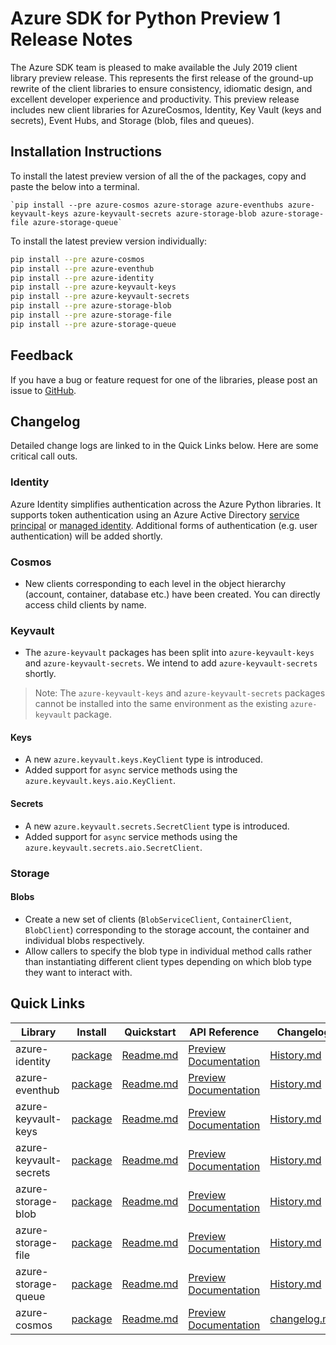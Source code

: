 # Azure SDK for Python Preview 1 Release Notes 

The Azure SDK team is pleased to make available the July 2019 client library preview release. This represents the first release of the ground-up rewrite of the client libraries to ensure consistency, idiomatic design, and excellent developer experience and productivity. This preview release includes new client libraries for AzureCosmos, Identity, Key Vault (keys and secrets), Event Hubs, and Storage (blob, files and queues).

## Installation Instructions
To install the latest preview version of all the of the packages, copy and paste the below into a terminal.

    `pip install --pre azure-cosmos azure-storage azure-eventhubs azure-keyvault-keys azure-keyvault-secrets azure-storage-blob azure-storage-file azure-storage-queue`

To install the latest preview version individually:

```bash
pip install --pre azure-cosmos
pip install --pre azure-eventhub
pip install --pre azure-identity
pip install --pre azure-keyvault-keys
pip install --pre azure-keyvault-secrets
pip install --pre azure-storage-blob
pip install --pre azure-storage-file
pip install --pre azure-storage-queue
```

## Feedback
If you have a bug or feature request for one of the libraries, please post an issue to [GitHub](https://github.com/auzre/azure-sdk-for-python/issues).


## Changelog
Detailed change logs are linked to in the Quick Links below. Here are some critical call outs.

### Identity

Azure Identity simplifies authentication across the Azure Python libraries. It supports token authentication using an Azure Active Directory [service principal](https://docs.microsoft.com/en-us/cli/azure/create-an-azure-service-principal-azure-cli) or [managed identity](https://docs.microsoft.com/en-us/azure/active-directory/managed-identities-azure-resources/overview). Additional forms of authentication (e.g. user authentication) will be added shortly.

### Cosmos

* New clients corresponding to each level in the object hierarchy (account, container, database etc.) have been created. You can directly access child clients by name.

### Keyvault

* The `azure-keyvault` packages has been split into `azure-keyvault-keys` and `azure-keyvault-secrets`. We intend to add `azure-keyvault-secrets` shortly.

> Note: The `azure-keyvault-keys` and `azure-keyvault-secrets` packages cannot be installed into the same environment as the existing `azure-keyvault` package.

#### Keys

* A new `azure.keyvault.keys.KeyClient` type is introduced. 
* Added support for `async` service methods using the `azure.keyvault.keys.aio.KeyClient`.

#### Secrets

* A new `azure.keyvault.secrets.SecretClient` type is introduced. 
* Added support for `async` service methods using the `azure.keyvault.secrets.aio.SecretClient`.

### Storage

#### Blobs

* Create a new set of clients (`BlobServiceClient`, `ContainerClient`, `BlobClient`) corresponding to the storage account, the container and individual blobs respectively.
* Allow callers to specify the blob type in individual method calls rather than instantiating different client types depending on which blob type they want to interact with.


## Quick Links

| Library  | Install | Quickstart |  API Reference | Changelog |
| -- | -- | -- | -- | -- |
| azure-identity | [package](https://pypi.org/project/azure-identity/) | [Readme.md](https://github.com/Azure/azure-sdk-for-python/tree/master/sdk/identity/azure-identity) | [Preview Documentation](https://azure.github.io/azure-sdk-for-python/ref/azure.identity.html) | [History.md](https://github.com/Azure/azure-sdk-for-python/blob/master/sdk/keyvault/azure-keyvault-keys/HISTORY.md) |
| azure-eventhub | [package](https://pypi.org/project/azure-eventhub/5.0.0b1/) | [Readme.md](https://github.com/Azure/azure-sdk-for-python/tree/master/sdk/eventhub/azure-eventhubs) | [Preview Documentation](https://azure.github.io/azure-sdk-for-python/ref/azure.eventhub.html) | [History.md](https://github.com/Azure/azure-sdk-for-python/blob/master/sdk/eventhub/azure-eventhubs/HISTORY.md) |
| azure-keyvault-keys | [package](https://pypi.org/project/azure-keyvault-keys/) | [Readme.md](https://github.com/Azure/azure-sdk-for-python/tree/master/sdk/keyvault/azure-keyvault-keys) |  [Preview Documentation](https://azure.github.io/azure-sdk-for-python/ref/azure.keyvault.keys.html) | [History.md](https://github.com/Azure/azure-sdk-for-python/blob/master/sdk/keyvault/azure-keyvault-keys/HISTORY.md) |
| azure-keyvault-secrets | [package](https://pypi.org/project/azure-keyvault-secrets/) | [Readme.md](https://github.com/Azure/azure-sdk-for-python/tree/master/sdk/keyvault/azure-keyvault-secrets) | [Preview Documentation](https://azure.github.io/azure-sdk-for-python/ref/azure.keyvault.secrets.html) | [History.md](https://github.com/Azure/azure-sdk-for-python/blob/master/sdk/keyvault/azure-keyvault-secrets/HISTORY.md) |
| azure-storage-blob | [package](https://pypi.org/project/azure-storage-blob/) | [Readme.md](https://github.com/Azure/azure-sdk-for-python/tree/master/sdk/storage/azure-storage-blob) | [Preview Documentation](https://azure.github.io/azure-sdk-for-python/ref/azure.storage.blob.html) | [History.md](https://github.com/Azure/azure-sdk-for-python/blob/master/sdk/storage/azure-storage-blob/HISTORY.md) |
| azure-storage-file | [package](https://pypi.org/project/azure-storage-file/) | [Readme.md](https://github.com/Azure/azure-sdk-for-python/tree/master/sdk/storage/azure-storage-file) | [Preview Documentation](https://azure.github.io/azure-sdk-for-python/ref/azure.storage.file.html) | [History.md](https://github.com/Azure/azure-sdk-for-python/tree/master/sdk/storage/azure-storage-file/HISTORY.md) |
| azure-storage-queue | [package](https://pypi.org/project/azure-storage-queue/) | [Readme.md](https://github.com/Azure/azure-sdk-for-python/tree/master/sdk/storage/azure-storage-queue) | [Preview Documentation](https://azure.github.io/azure-sdk-for-python/ref/azure.storage.queue.html) | [History.md](https://github.com/Azure/azure-sdk-for-python/tree/master/sdk/storage/azure-storage-queue/HISTORY.md) |
| azure-cosmos | [package](https://pypi.org/project/azure-cosmos/4.0.0b1/) | [Readme.md](https://github.com/Azure/azure-sdk-for-python/tree/master/sdk/cosmos/azure-storage-cosmos) | [Preview Documentation](https://azure.github.io/azure-sdk-for-python/ref/azure.cosmos.html) | [changelog.md](https://github.com/Azure/azure-sdk-for-python/tree/master/sdk/cosmos/azure-cosmos/changelog.md) |